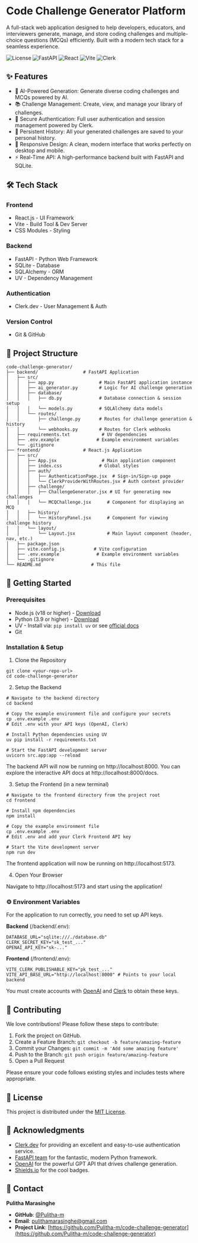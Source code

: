 # Code Challenge Generator Platform

A full-stack web application designed to help developers, educators, and interviewers generate, manage, and store coding challenges and multiple-choice questions (MCQs) efficiently. Built with a modern tech stack for a seamless experience.

![License](https://img.shields.io/badge/license-MIT-blue.svg)
![FastAPI](https://img.shields.io/badge/FastAPI-005571?style=flat&logo=fastapi)
![React](https://img.shields.io/badge/React-20232A?style=flat&logo=react&logoColor=61DAFB)
![Vite](https://img.shields.io/badge/Vite-B73BFE?style=flat&logo=vite&logoColor=FFD62E)
![Clerk](https://img.shields.io/badge/Clerk-1C1E24?style=flat&logo=clerk&logoColor=6E4BF1)

## ✨ Features

- 🧠 AI-Powered Generation: Generate diverse coding challenges and MCQs powered by AI.
- 📚 Challenge Management: Create, view, and manage your library of challenges.
- 🔐 Secure Authentication: Full user authentication and session management powered by Clerk.
- 💾 Persistent History: All your generated challenges are saved to your personal history.
- 📱 Responsive Design: A clean, modern interface that works perfectly on desktop and mobile.
- ⚡ Real-Time API: A high-performance backend built with FastAPI and SQLite.

## 🛠️ Tech Stack

### Frontend
- React.js - UI Framework
- Vite - Build Tool & Dev Server
- CSS Modules - Styling

### Backend
- FastAPI - Python Web Framework
- SQLite - Database
- SQLAlchemy - ORM
- UV - Dependency Management

### Authentication
- Clerk.dev - User Management & Auth

### Version Control
- Git & GitHub

## 📁 Project Structure

```
code-challenge-generator/
├── backend/                 # FastAPI Application
│   ├── src/
│   │   ├── app.py                 # Main FastAPI application instance
│   │   ├── ai_generator.py        # Logic for AI challenge generation
│   │   ├── database/
│   │   │   ├── db.py              # Database connection & session setup
│   │   │   └── models.py          # SQLAlchemy data models
│   │   └── routes/
│   │       ├── challenge.py       # Routes for challenge generation & history
│   │       └── webhooks.py        # Routes for Clerk webhooks
│   ├── requirements.txt            # UV dependencies
│   ├── .env.example              # Example environment variables
│   └── .gitignore
├── frontend/                # React.js Application
│   ├── src/
│   │   ├── App.jsx                 # Main application component
│   │   ├── index.css              # Global styles
│   │   ├── auth/
│   │   │   ├── AuthenticationPage.jsx  # Sign-in/Sign-up page
│   │   │   └── ClerkProviderWithRoutes.jsx # Auth context provider
│   │   ├── challenge/
│   │   │   ├── ChallengeGenerator.jsx # UI for generating new challenges
│   │   │   └── MCQChallenge.jsx      # Component for displaying an MCQ
│   │   ├── history/
│   │   │   └── HistoryPanel.jsx      # Component for viewing challenge history
│   │   └── layout/
│   │       └── Layout.jsx            # Main layout component (header, nav, etc.)
│   ├── package.json
│   ├── vite.config.js           # Vite configuration
│   ├── .env.example              # Example environment variables
│   └── .gitignore
└── README.md                   # This file
```

## 🚦 Getting Started

### Prerequisites
- Node.js (v18 or higher) - [Download](https://nodejs.org/)
- Python (3.9 or higher) - [Download](https://www.python.org/)
- UV - Install via: `pip install uv` or see [official docs](https://docs.astral.sh/uv/)
- Git

### Installation & Setup

1. Clone the Repository

```
git clone <your-repo-url>
cd code-challenge-generator
```

2. Setup the Backend

```
# Navigate to the backend directory
cd backend

# Copy the example environment file and configure your secrets
cp .env.example .env
# Edit .env with your API keys (OpenAI, Clerk)

# Install Python dependencies using UV
uv pip install -r requirements.txt

# Start the FastAPI development server
uvicorn src.app:app --reload
```

The backend API will now be running on http://localhost:8000. You can explore the interactive API docs at http://localhost:8000/docs.

3. Setup the Frontend (in a new terminal)

```
# Navigate to the frontend directory from the project root
cd frontend

# Install npm dependencies
npm install

# Copy the example environment file
cp .env.example .env
# Edit .env and add your Clerk Frontend API key

# Start the Vite development server
npm run dev
```

The frontend application will now be running on http://localhost:5173.

4. Open Your Browser

Navigate to http://localhost:5173 and start using the application!

### ⚙️ Environment Variables

For the application to run correctly, you need to set up API keys.

**Backend** (/backend/.env):

```
DATABASE_URL="sqlite:///./database.db"
CLERK_SECRET_KEY="sk_test_..."
OPENAI_API_KEY="sk-..."
```

**Frontend** (/frontend/.env):

```
VITE_CLERK_PUBLISHABLE_KEY="pk_test_..."
VITE_API_BASE_URL="http://localhost:8000" # Points to your local backend
```

You must create accounts with [OpenAI](https://openai.com/) and [Clerk](https://clerk.dev/) to obtain these keys.

## 🤝 Contributing

We love contributions! Please follow these steps to contribute:

1. Fork the project on GitHub.
2. Create a Feature Branch: `git checkout -b feature/amazing-feature`
3. Commit your Changes: `git commit -m 'Add some amazing feature'`
4. Push to the Branch: `git push origin feature/amazing-feature`
5. Open a Pull Request

Please ensure your code follows existing styles and includes tests where appropriate.

## 📄 License

This project is distributed under the [MIT License](LICENSE).

## 🙏 Acknowledgments

- [Clerk.dev](https://clerk.dev/) for providing an excellent and easy-to-use authentication service.
- [FastAPI team](https://fastapi.tiangolo.com/) for the fantastic, modern Python framework.
- [OpenAI](https://openai.com/) for the powerful GPT API that drives challenge generation.
- [Shields.io](https://shields.io/) for the cool badges.

## 📧 Contact

**Pulitha Marasinghe**

- **GitHub**: [@Pulitha-m](https://github.com/Pulitha-m)
- **Email**: pulithamarasinghe@gmail.com
- **Project Link**: [https://github.com/Pulitha-m/code-challenge-generator](https://github.com/Pulitha-m/code-challenge-generator)
